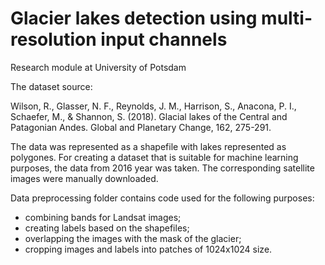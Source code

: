 # Glacier lakes detection using multi-resolution input channels
 Research module at University of Potsdam

The dataset source:

Wilson, R., Glasser, N. F., Reynolds, J. M., Harrison, S., Anacona, P. I., Schaefer, M., & Shannon, S. (2018). Glacial lakes of the Central and Patagonian Andes. Global and Planetary Change, 162, 275-291.

The data was represented as a shapefile with lakes represented as polygones. For creating a dataset that is suitable for machine learning purposes, the data from 2016 year was taken. The corresponding satellite images were manually downloaded. 

Data preprocessing folder contains code used for the following purposes:

- combining bands for Landsat images;
- creating labels based on the shapefiles;
- overlapping the images with the mask of the glacier;
- cropping images and labels into patches of 1024x1024 size. 

